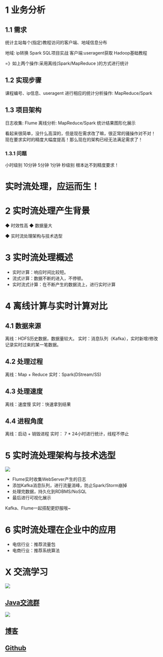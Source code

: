 # 1 业务分析
## 1.1 需求
统计主站每个(指定)教程访问的客户端、地域信息分布

地域: ip转换 Spark SQL项目实战
客户端:useragent获取 Hadoop基础教程

=》如上两个操作:采用离线(Spark/MapReduce )的方式进行统计
## 1.2 实现步骤
课程编号、ip信息、useragent
进行相应的统计分析操作: MapReduce/Spark

## 1.3 项目架构
日志收集: Flume
离线分析: MapReduce/Spark
统计结果图形化展示

看起来很简单，没什么高深的，但是现在需求改了嘛，很正常的骚操作对不对！
现在要求实时的精度大幅度提高！那么现在的架构已经无法满足需求了！
### 1.3.1 问题
小时级别
10分钟
5分钟
1分钟
秒级别
根本达不到精度要求！

# 实时流处理，应运而生！

# 2 实时流处理产生背景
◆ 时效性高
◆ 数据量大

◆ 实时流处理架构与技术选型
# 3 实时流处理概述
- 实时计算：响应时间比较短。
- 流式计算：数据不断的进入，不停顿。
- 实时流式计算：在不断产生的数据流上，进行实时计算

# 4 离线计算与实时计算对比
## 4.1 数据来源
离线：HDFS历史数据，数据量较大。
实时：消息队列（Kafka），实时新增/修改记录实时过来的某一笔数据。

## 4.2 处理过程
离线：Map + Reduce
实时：Spark(DStream/SS)

## 4.3 处理速度
离线：速度慢
实时：快速拿到结果


## 4.4 进程角度
离线：启动 + 销毁进程
实时： 7 * 24小时进行统计，线程不停止

# 5 实时流处理架构与技术选型
![](https://img-blog.csdnimg.cn/20190522010115726.png?x-oss-process=image/watermark,type_ZmFuZ3poZW5naGVpdGk,shadow_10,text_aHR0cHM6Ly9ibG9nLmNzZG4ubmV0L3FxXzMzNTg5NTEw,size_16,color_FFFFFF,t_70)

- Flume实时收集WebServer产生的日志
- 添加Kafka消息队列，进行流量消峰，防止Spark/Storm崩掉
- 处理完数据，持久化到RDBMS/NoSQL
- 最后进行可视化展示

Kafka、Flume一起搭配更舒服哦~

# 6 实时流处理在企业中的应用
- 电信行业：推荐流量包
- 电商行业：推荐系统算法
# X 交流学习
![](https://img-blog.csdnimg.cn/20190504005601174.jpg)

## [Java交流群](https://jq.qq.com/?_wv=1027&k=5UB4P1T)
![](https://img-blog.csdnimg.cn/20190502142519844.jpg?x-oss-process=image/watermark,type_ZmFuZ3poZW5naGVpdGk,shadow_10,text_aHR0cHM6Ly9ibG9nLmNzZG4ubmV0L3FxXzMzNTg5NTEw,size_16,color_FFFFFF,t_70)

## [博客](http://www.shishusheng.com)

## [Github](https://github.com/Wasabi1234)
